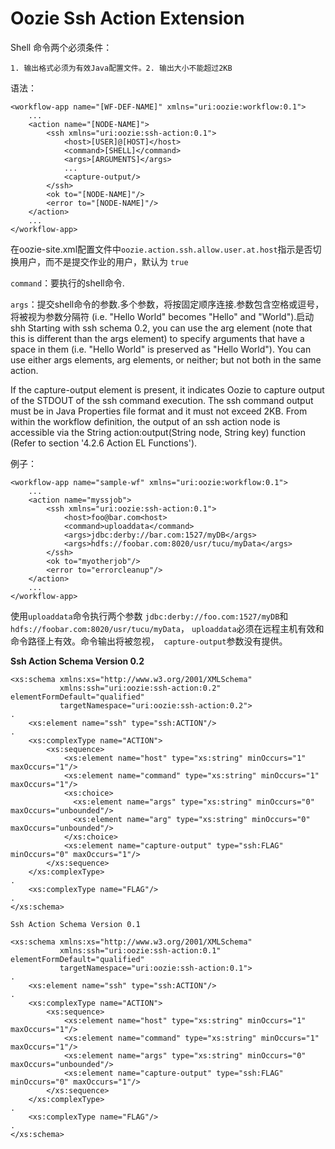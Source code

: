 # Oozie Ssh Action Extension #

Shell 命令两个必须条件：

	1. 输出格式必须为有效Java配置文件。2. 输出大小不能超过2KB

语法：

	<workflow-app name="[WF-DEF-NAME]" xmlns="uri:oozie:workflow:0.1">
	    ...
	    <action name="[NODE-NAME]">
	        <ssh xmlns="uri:oozie:ssh-action:0.1">
	            <host>[USER]@[HOST]</host>
	            <command>[SHELL]</command>
	            <args>[ARGUMENTS]</args>
	            ...
	            <capture-output/>
	        </ssh>
	        <ok to="[NODE-NAME]"/>
	        <error to="[NODE-NAME]"/>
	    </action>
	    ...
	</workflow-app> 

在oozie-site.xml配置文件中`oozie.action.ssh.allow.user.at.host`指示是否切换用户，而不是提交作业的用户，默认为 `true`

`command`：要执行的shell命令.

`args`：提交shell命令的参数.多个参数，将按固定顺序连接.参数包含空格或逗号，将被视为参数分隔符 (i.e. "Hello World" becomes "Hello" and "World").启动shh Starting with ssh schema 0.2, you can use the arg element (note that this is different than the args element) to specify arguments that have a space in them (i.e. "Hello World" is preserved as "Hello World"). You can use either args elements, arg elements, or neither; but not both in the same action.

If the capture-output element is present, it indicates Oozie to capture output of the STDOUT of the ssh command execution. The ssh command output must be in Java Properties file format and it must not exceed 2KB. From within the workflow definition, the output of an ssh action node is accessible via the String action:output(String node, String key) function (Refer to section '4.2.6 Action EL Functions').

例子：

	<workflow-app name="sample-wf" xmlns="uri:oozie:workflow:0.1">
	    ...
	    <action name="myssjob">
	        <ssh xmlns="uri:oozie:ssh-action:0.1">
	            <host>foo@bar.com<host>
	            <command>uploaddata</command>
	            <args>jdbc:derby://bar.com:1527/myDB</args>
	            <args>hdfs://foobar.com:8020/usr/tucu/myData</args>
	        </ssh>
	        <ok to="myotherjob"/>
	        <error to="errorcleanup"/>
	    </action>
	    ...
	</workflow-app>

使用`uploaddata`命令执行两个参数 `jdbc:derby://foo.com:1527/myDB`和` hdfs://foobar.com:8020/usr/tucu/myData`， `uploaddata`必须在远程主机有效和命令路径上有效。命令输出将被忽视，` capture-output`参数没有提供。


**Ssh Action Schema Version 0.2**

	<xs:schema xmlns:xs="http://www.w3.org/2001/XMLSchema"
	           xmlns:ssh="uri:oozie:ssh-action:0.2" elementFormDefault="qualified"
	           targetNamespace="uri:oozie:ssh-action:0.2">
	.
	    <xs:element name="ssh" type="ssh:ACTION"/>
	.
	    <xs:complexType name="ACTION">
	        <xs:sequence>
	            <xs:element name="host" type="xs:string" minOccurs="1" maxOccurs="1"/>
	            <xs:element name="command" type="xs:string" minOccurs="1" maxOccurs="1"/>
	            <xs:choice>
	              <xs:element name="args" type="xs:string" minOccurs="0" maxOccurs="unbounded"/>
	              <xs:element name="arg" type="xs:string" minOccurs="0" maxOccurs="unbounded"/>
	            </xs:choice>
	            <xs:element name="capture-output" type="ssh:FLAG" minOccurs="0" maxOccurs="1"/>
	        </xs:sequence>
	    </xs:complexType>
	.
	    <xs:complexType name="FLAG"/>
	.
	</xs:schema>
	
	Ssh Action Schema Version 0.1
	
	<xs:schema xmlns:xs="http://www.w3.org/2001/XMLSchema"
	           xmlns:ssh="uri:oozie:ssh-action:0.1" elementFormDefault="qualified"
	           targetNamespace="uri:oozie:ssh-action:0.1">
	.
	    <xs:element name="ssh" type="ssh:ACTION"/>
	.
	    <xs:complexType name="ACTION">
	        <xs:sequence>
	            <xs:element name="host" type="xs:string" minOccurs="1" maxOccurs="1"/>
	            <xs:element name="command" type="xs:string" minOccurs="1" maxOccurs="1"/>
	            <xs:element name="args" type="xs:string" minOccurs="0" maxOccurs="unbounded"/>
	            <xs:element name="capture-output" type="ssh:FLAG" minOccurs="0" maxOccurs="1"/>
	        </xs:sequence>
	    </xs:complexType>
	.
	    <xs:complexType name="FLAG"/>
	.
	</xs:schema>
